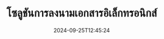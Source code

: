 ---
############################# Static ############################
layout: "family"
date:  2024-09-25T12:45:24
draft: false

product: "Signature"
product_tag: "signature"

lang: th

############################# Head ############################
head_title: "แอปลายเซ็นดิจิทัล C# .NET, Java, Node.js"
head_description: "ผสานรวมลายเซ็นอิเล็กทรอนิกส์ในแอปพลิเคชัน .NET, Java หรือ Node.js เข้ากับ GroupDocs.Signature ลงนามในรูปแบบเอกสารธุรกิจยอดนิยม"

############################# Header ############################
title: "โซลูชันการลงนามเอกสารอิเล็กทรอนิกส์"
description:  |
  ลงนามเอกสารและรูปภาพดิจิทัลบนแพลตฟอร์มใดๆ โดยใช้ API ที่ยืดหยุ่นและโซลูชันตามแอปของเราสำหรับโปรแกรมเมอร์และผู้ใช้ปลายทาง

  ค้นหาและแก้ไขลายเซ็นที่เพิ่มไว้ก่อนหน้านี้โดยใช้วิธีการขั้นสูง

  ปกป้องเอกสารจากการเปลี่ยนแปลงด้วยใบรับรองดิจิทัลและควบคุมเมตาดาต้าที่ซ่อนอยู่

############################# Supported Platforms ###############################
supported_platforms:
  enable: true
  head_title: "เลือกแพลตฟอร์มของคุณ"
  title: "ความเป็นอิสระของแพลตฟอร์ม"
  description: "ไลบรารี GroupDocs.Signature รองรับระบบปฏิบัติการและเฟรมเวิร์กต่อไปนี้:"
  details_link_title: "เรียนรู้เพิ่มเติม"

  items:
    # items loop
    - title: ".NET"
      description: GroupDocs.Signature .NET 
      color: "blue"
      tag: "net"
      link: "/signature/net/"
      features_link: "https://docs.groupdocs.com/signature/net/system-requirements/"
      features:
          # features loop
          - rows: "3"
            content: |
                    .NET Framework 4.6.2 or higher <br> .NET Core 3.0 or higher <br> .NET 6.0 or higher
      
          # features loop
          - rows: "4"
            content: |
                    Windows <br> Linux <br> Mac OS <br> Microsoft Azure
      
          # features loop
          - rows: "3"
            content: |
                    Microsoft Visual Studio <br> JetBrains Rider <br> Microsoft Visual Code
      
          # features loop
          - rows: "1"
            content: |
                    60+ file formats
      

    # items loop
    - title: "Java"
      description: GroupDocs.Signature Java
      color: "red"
      tag: "java"
      link: "/signature/java/"
      features_link: "https://docs.groupdocs.com/signature/java/system-requirements/"
      features:
          # features loop
          - rows: "3"
            content: |
                    Java 8 or higher
      
          # features loop
          - rows: "4"
            content: |
                    Windows <br> Linux <br> Mac OS
      
          # features loop
          - rows: "3"
            content: |
                    IntelliJ IDEA <br> Eclipse <br> NetBeans
      
          # features loop
          - rows: "1"
            content: |
                    60+ file formats

    # items loop
    - title: "Node.js"
      description: GroupDocs.Signature Node.js
      color: "green"
      tag: "nodejs-java"
      link: "/signature/nodejs-java/"
      features_link: "https://docs.groupdocs.com/signature/"
      features:
          # features loop
          - rows: "3"
            content: |
                    Node.js 16+ and J2SE 8.0 (1.8)+
      
          # features loop
          - rows: "4"
            content: |
                    Windows <br> Linux <br> Mac OS
      
          # features loop
          - rows: "3"
            content: |
                    Atom <br> Visual Studio Code <br> โปรแกรมแก้ไขข้อความอื่น ๆ
      
          # features loop
          - rows: "1"
            content: |
                    60+ file formats

    # items loop
    - title: "Python"
      description: GroupDocs.Signature Python
      color: "yellow"
      tag: "python-net"
      link: "/signature/python-net/"
      features_link: "https://docs.groupdocs.com/signature/"
      features:
          # features loop
          - rows: "3"
            content: |
                    Python 3.9+ and .Net 6+
      
          # features loop
          - rows: "4"
            content: |
                    Windows <br> Linux <br> Mac OS
      
          # features loop
          - rows: "3"
            content: |
                    IDLE <br> PyCharm <br> Visual Studio Code
      
          # features loop
          - rows: "1"
            content: |
                    60+ file formats

############################# Features ###############################
features:
  enable: true
  title: "คุณสมบัติที่สำคัญของ GroupDocs.Signature"
  description: "โซลูชันของเราได้รับการออกแบบเพื่อเพิ่มลายเซ็นประเภทต่างๆ ให้กับเอกสารและรูปแบบไฟล์ยอดนิยม เติมเต็มกระบวนการทางธุรกิจของคุณได้อย่างง่ายดาย"

  items:
    # items loop
    - icon: "additional"
      title: "เต็มอิ่มกับข้อมูลของคุณด้วยลายเซ็น"
      content: "เพิ่มข้อความ รูปภาพ ลายน้ำ ฯลฯ ต่อท้ายเอกสารธุรกิจของคุณ"

    # items loop
    - icon: "protect"
      title: "ปกป้องเนื้อหาเอกสาร"
      content: "ห้ามเปลี่ยนแปลงเอกสารโดยการปิดผนึกด้วยใบรับรองดิจิทัล"

    # items loop
    - icon: "search"
      title: "เพิ่มข้อมูลและบาร์โค้ดที่ซ่อนอยู่"
      content: "ใช้เมตาดาต้าเพื่อจัดเก็บข้อมูลที่มองไม่เห็นหรือใส่บาร์โค้ดแบบกำหนดเองบนเพจ"

    # items loop
    - icon: "manipulate"
      title: "จัดการลายเซ็น"
      content: "ค้นหา อัปเดต หรือลบลายเซ็นทั้งหมดที่เพิ่มไว้ก่อนหน้านี้"

############################# Code samples ############################
code_samples:
  enable: true
  title: "ปกป้องไฟล์ของคุณโดยใช้ลายเซ็น"
  description: "ตัวอย่างโค้ด GroupDocs.Signature"
  items:
    # code sample loop
    - title: "สร้างและเพิ่มรหัส QR"
      content: |
       GroupDocs.Signature ช่วยให้เราสร้างและเพิ่มโค้ด QR ลงในเอกสารที่มีรูปแบบที่รองรับได้ ระบุเส้นทางไปยังเอกสารที่ต้องลงนามและตั้งค่าตัวเลือกข้อความและภาพที่ต้องการของรหัส QR คุณสามารถใส่รูปภาพรหัส QR ที่สร้างขึ้นบนพื้นที่ใดก็ได้ของหน้าเอกสารใดก็ได้
      samples:
        - language: "C#"
          color: "blue"
          content: |
            ```csharp {style=abap}   
            // ระบุเอกสารสำหรับการลงนาม
            using (Signature signature = new Signature("source.docx"))
            {
                // สร้างตัวเลือกป้ายรหัส QR
                QrCodeSignOptions options = new QrCodeSignOptions("JohnSmith")
                {
                    // ตั้งค่าตัวเลือกรหัส QR
                    EncodeType = QrCodeTypes.QR,
                    Left = 50,
                    Top = 150,
                };

                // ลงชื่อและบันทึกไฟล์ที่ประมวลผล
                SignResult result = signature.Sign("result.docx", options);
            }
            ```
        - language: "Java"
          color: "red"
          content: |
            ```java {style=abap}   
            // ระบุเอกสารสำหรับการลงนาม
            Signature signature = new Signature("source.docx");

            // สร้างตัวเลือกป้ายรหัส QR
            QrCodeSignOptions options = new QrCodeSignOptions("JohnSmith");

            // ตั้งค่าตัวเลือกรหัส QR
            options.setEncodeType(QrCodeTypes.QR);
            options.setLeft(50);
            options.setTop(100);

            // ลงชื่อและบันทึกไฟล์ที่ประมวลผล
            signature.sign("result.docx", options);
            ```
        - language: "TypeScript"
          color: "green"
          content: |
            ```javascript {style=abap}  
            const signatureLib = require('@groupdocs/groupdocs.signature')

            // ระบุเอกสารสำหรับการลงนาม
            const signature = new signatureLib.Signature('source.docx');

            // สร้างตัวเลือกป้ายรหัส QR
            const options = new signatureLib.QrCodeSignOptions('JohnSmith');

            // ตั้งค่าตัวเลือกรหัส QR
            options.setEncodeType(signatureLib.QrCodeTypes.QR);
            options.setLeft(50);
            options.setTop(100);

            // ลงชื่อและบันทึกไฟล์ที่ประมวลผล
            signature.sign('result.docx', options);
            ```
        - language: "Python"
          color: "yellow"
          content: |
            ```python {style=abap}  
            import groupdocs.signature as sg

            def run():

                # ระบุเอกสารสำหรับการลงนาม
                with sg.Signature('source.docx') as signature:

                    # สร้างตัวเลือกป้ายรหัส QR
                    options = sg.QrCodeSignOptions('JohnSmith')

                    # ตั้งค่าตัวเลือกรหัส QR
                    options.setEncodeType(sg.QrCodeTypes.QR)
                    options.setLeft(50)
                    options.setTop(100)

                    # ลงชื่อและบันทึกไฟล์ที่ประมวลผล
                    signature.sign('result.docx', options)
            ```

############################# Supported Formats ###############################
formats:
  enable: true
  title: "รองรับไฟล์มากกว่า 60 รูปแบบ"
  description: "GroupDocs.Signature รองรับรูปแบบไฟล์ยอดนิยมเกือบทั้งหมด"

############################# Metrics ###############################
metrics:
  enable: true
  title: "ข้อมูลทางสถิติของห้องสมุดของเรา"
  description: "ตรวจสอบตัวชี้วัดผลิตภัณฑ์ที่สำคัญ เปิดเผยข้อมูลเชิงลึกเกี่ยวกับความสำเร็จ ผลกระทบ และการเติบโตของเรา"

  items:
    # items loop
    - number: "50+"
      title: "รูปแบบที่รองรับ"
      content: "ลงนามมากกว่า 60 รูปแบบไฟล์ธุรกิจยอดนิยม"

    # items loop
    - number: "500k"
      title: "ดาวน์โหลด NuGet"
      content: "GroupDocs.Signature สำหรับ .NET เป็นไลบรารียอดนิยมที่มีการดาวน์โหลดมากกว่า 550,000 ครั้งบน NuGet"

    # items loop
    - number: "15k"
      title: "มาเวนดาวน์โหลด"
      content: "นักพัฒนา Java ได้ดาวน์โหลด GroupDocs.Signature บน Maven มากกว่า 15,000 ครั้ง"

    # items loop
    - number: "140+"
      title: "ลูกค้ามีความสุข"
      content: "นักพัฒนารายบุคคลและบริษัทชั้นนำทั่วโลกใช้ผลิตภัณฑ์ของเราเพื่อสร้างโซลูชันที่เป็นนวัตกรรม"


############################# Customers ###############################
customers:
  enable: true
  title: "ลูกค้าที่มีความสุขของเรา"
  description: "ห้องสมุด GroupDocs ได้รับการว่าจ้างจากแบรนด์ที่มีชื่อเสียงและโดดเด่นระดับโลกทั่วโลก"

  items:
    # items loop
    - title: "BenQ Corporation"
      logo: "benq"
      
    # items loop
    - title: "Nasdaq Stock Market"
      logo: "nasdaq"
      
    # items loop
    - title: "AT&T Inc."
      logo: "att"
      
    # items loop
    - title: "Customer logo AstraZeneca"
      logo: "astrazeneca"
      
    # items loop
    - title: "Central Bank of Argentina"
      logo: "argentinacentralbank"
      
    # items loop
    - title: "Roche Holding AG"
      logo: "roche"
      
    # items loop
    - title: "Capita"
      logo: "capita"
      
    # items loop
    - title: "Axa S.A."
      logo: "axa"
      
    # items loop
    - title: "Instructure Inc."
      logo: "instructure"
      
    # items loop
    - title: "Wipro"
      logo: "wipro"


############################# Actions ###############################
actions:
  enable: true
  title: "พร้อมที่จะเริ่มต้นหรือยัง?"
  description: "ลองใช้ฟีเจอร์ GroupDocs.Signature ฟรีบนแพลตฟอร์มของคุณ"

  items:
    # items loop
    - title: ".NET"
      color: "blue"
      link: "/signature/net/"

    # items loop
    - title: "Java"
      color: "red"
      link: "/signature/java/"

    # items loop
    - title: "Node.js"
      color: "green"
      link: "/signature/nodejs-java/"      

############################# FAQ ###############################
faq:
  enable: true
  title: "คำถามที่พบบ่อย"
  description: "สำรวจคำถามที่พบบ่อยของเรา"

  items:
    # items loop
    - question: "GroupDocs.Signature ต้องการไลบรารีภายนอกสำหรับการลงนามเอกสารหรือไม่"
      answer: "ไม่ GroupDocs.Signature ทำงานโดยอิสระ ไม่มีการพึ่งพาบุคคลที่สามเช่น Adobe Acrobat, Microsoft Office เป็นต้น"

    # items loop
    - question: "เป็นไปได้ไหมที่จะทดสอบฟีเจอร์ของ GroupDocs.Signature ก่อนซื้อ?"
      answer: "อย่างแน่นอน! GroupDocs.Signature ให้ทดลองใช้ฟรี ติดตั้งและสำรวจคุณสมบัติของมัน โปรดทราบว่าเวอร์ชันทดลองจะเพิ่ม 'ป้ายทดลองใช้' ลงในเอกสารของคุณและประมวลผลเฉพาะ 3 หน้าแรกเท่านั้น เพื่อประสบการณ์เต็มรูปแบบ ให้รับสิทธิ์ใช้งานชั่วคราวฟรี 30 วันเพื่อเข้าถึงฟังก์ชันทั้งหมด ดูรายละเอียดภายใต้ [ใบอนุญาตชั่วคราว](https://purchase.groupdocs.com/temporary-license/)"

    # items loop
    - question: "มีใบอนุญาตประเภทใดบ้าง?"
      answer: "กำลังมองหาใบอนุญาต GroupDocs.Signature อยู่ใช่ไหม? เรามีตัวเลือกต่างๆ มากมายที่เหมาะกับความต้องการของคุณ เลือกตามขนาดทีม สถานที่ปรับใช้ (สำนักงานเดียวหรือที่ทำงานระยะไกล) และดูว่าการกระจายลูกค้าปลายทางจำเป็นต้องแชร์ SDK/API กับลูกค้าหรือไม่ หรือเลือกสิทธิ์ใช้งานรายเดือนพร้อมแผนแบบคิดค่าบริการตามปริมาณข้อมูล โดยจ่ายเฉพาะส่วนที่คุณใช้เท่านั้น ค้นพบตัวเลือกที่เหมาะสมที่สุดสำหรับคุณภายใต้ [การกำหนดราคา](https://purchase.groupdocs.com/pricing/signature/net/)"

############################# Cloud Links ###############################
cloud_links:
  enable: true
  title: "API โค้ดต่ำของ GroupDocs.Signature"
  description: "ลงนามไฟล์โดยใช้แอปพลิเคชันของคุณผ่าน REST API บนคลาวด์ของเรา"
  
  items:
    # items loop
    - title: "GroupDocs.Signature Cloud for cURL"
      content: "ใช้ cURL RESTful API เพื่อใส่ลายเซ็นบน PDF, Word, Excel, PowerPoint, JPEG และรูปแบบไฟล์อื่นๆ อีกมากมาย"
      icon: "groupdocs_signature-for-curl"
      link: "https://products.groupdocs.cloud/signature/curl"

    # items loop
    - title: "GroupDocs.Signature Cloud for .NET"
      content: "เติมเต็มแอปพลิเคชัน .NET ของคุณด้วยการเซ็นเอกสารผ่าน Cloud SDK ปกป้องเอกสารทางธุรกิจในแบบของคุณเอง"
      icon: "groupdocs_signature-for-net"
      link: "https://products.groupdocs.cloud/signature/net"

    # items loop
    - title: "GroupDocs.Signature Cloud for Java"
      content: "GroupDocs.Signature SDK ให้สิทธิ์การเข้าถึงความเป็นไปได้ต่างๆ สำหรับแอปพลิเคชัน Java ของคุณในการลงนามไฟล์ใดๆ"
      icon: "groupdocs_signature-for-java"
      link: "https://products.groupdocs.cloud/signature/java"

############################# App links ###############################
app_links:
  enable: true
  title: "GroupDocs.Signature เว็บแอป"
  description: "GroupDocs.Signature นำเสนอเว็บแอปพลิเคชันฟรีที่คุณสามารถลงนามในเอกสารได้ สามารถเซ็นชื่อไฟล์ยอดนิยมมากกว่า 60 รูปแบบผ่านเบราว์เซอร์ที่คุณชื่นชอบได้ฟรี"

  items:
    # items loop
    - title: "GroupDocs.Signature Total"
      content: "เครื่องมือออนไลน์สำหรับใส่ลายเซ็นลงในเอกสารจากอุปกรณ์ใดก็ได้"
      icon: "groupdocs_watermark-app"
      link: "https://products.groupdocs.app/signature/total"

    # items loop
    - title: "GroupDocs.Signature DOCX"
      content: "ลงชื่อ MS Word DOCX ออนไลน์"
      icon: "groupdocs_words-app"
      link: "https://products.groupdocs.app/signature/docx"

    # items loop
    - title: "GroupDocs.Signature PDF"
      content: "ปกป้องเอกสาร PDF ออนไลน์"
      icon: "groupdocs_pdf-app"
      link: "https://products.groupdocs.app/signature/pdf"


      


---